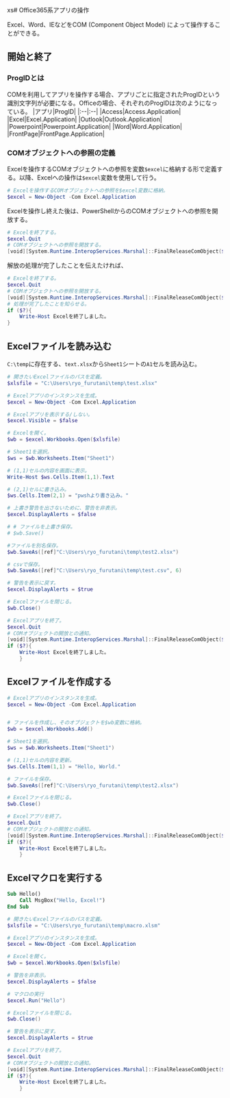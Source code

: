 xs# Office365系アプリの操作

Excel、Word、IEなどをCOM (Component Object Model) によって操作することができる。

## 開始と終了

### ProgIDとは
COMを利用してアプリを操作する場合、アプリごとに指定されたProgIDという識別文字列が必要になる。Officeの場合、それぞれのProgIDは次のようになっている。
|アプリ|ProgID|
|:--|:--|
|Access|Access.Application|
|Excel|Excel.Application|
|Outlook|Outlook.Application|
|Powerpoint|Powerpoint.Application|
|Word|Word.Application|
|FrontPage|FrontPage.Application|

### COMオブジェクトへの参照の定義
Excelを操作するCOMオブジェクトへの参照を変数`$excel`に格納する形で定義する。以降、Excelへの操作は`$excel`変数を使用して行う。
```powershell
# Excelを操作するCOMオブジェクトへの参照を$excel変数に格納。
$excel = New-Object -Com Excel.Application
```
Excelを操作し終えた後は、PowerShellからのCOMオブジェクトへの参照を開放する。
```powershell
# Excelを終了する。
$excel.Quit
# COMオブジェクトへの参照を開放する。
[void][System.Runtime.InteropServices.Marshal]::FinalReleaseComObject($excel)
```
解放の処理が完了したことを伝えたければ、
```powershell
# Excelを終了する。
$excel.Quit
# COMオブジェクトへの参照を開放する。
[void][System.Runtime.InteropServices.Marshal]::FinalReleaseComObject($excel)
# 処理が完了したことを知らせる。
if ($?){
    Write-Host Excelを終了しました。
}
```

## Excelファイルを読み込む

`C:\temp`に存在する、`text.xlsx`から`Sheet1`シートの`A1`セルを読み込む。

```powershell
# 開きたいExcelファイルのパスを定義。
$xlsfile = "C:\Users\ryo_furutani\temp\test.xlsx"

# Excelアプリのインスタンスを生成。
$excel = New-Object -Com Excel.Application

# Excelアプリを表示する/しない。
$excel.Visible = $false

# Excelを開く。
$wb = $excel.Workbooks.Open($xlsfile)

# Sheet1を選択。
$ws = $wb.Worksheets.Item("Sheet1")

# (1,1)セルの内容を画面に表示。
Write-Host $ws.Cells.Item(1,1).Text

# (2,1)セルに書き込み。
$ws.Cells.Item(2,1) = "pwshより書き込み。"

# 上書き警告を出さないために、警告を非表示。
$excel.DisplayAlerts = $false

# # ファイルを上書き保存。
# $wb.Save()

#ファイルを別名保存。
$wb.SaveAs([ref]"C:\Users\ryo_furutani\temp\test2.xlsx")

# csvで保存。
$wb.SaveAs([ref]"C:\Users\ryo_furutani\temp\test.csv", 6)

# 警告を表示に戻す。
$excel.DisplayAlerts = $true

# Excelファイルを閉じる。
$wb.Close()

# Excelアプリを終了。
$excel.Quit
# COMオブジェクトの開放との通知。
[void][System.Runtime.InteropServices.Marshal]::FinalReleaseComObject($excel)
if ($?){
    Write-Host Excelを終了しました。
    }
```

## Excelファイルを作成する

```powershell
# Excelアプリのインスタンスを生成。
$excel = New-Object -Com Excel.Application


# ファイルを作成し、そのオブジェクトを$wb変数に格納。
$wb = $excel.Workbooks.Add()

# Sheet1を選択。
$ws = $wb.Worksheets.Item("Sheet1")

# (1,1)セルの内容を更新。
$ws.Cells.Item(1,1) = "Hello, World."

# ファイルを保存。
$wb.SaveAs([ref]"C:\Users\ryo_furutani\temp\test2.xlsx")

# Excelファイルを閉じる。
$wb.Close()

# Excelアプリを終了。
$excel.Quit
# COMオブジェクトの開放との通知。
[void][System.Runtime.InteropServices.Marshal]::FinalReleaseComObject($excel)
if ($?){
    Write-Host Excelを終了しました。
    }
```

## Excelマクロを実行する

```vb
Sub Hello()
    Call MsgBox("Hello, Excel!")
End Sub
```

```powershell
# 開きたいExcelファイルのパスを定義。
$xlsfile = "C:\Users\ryo_furutani\temp\macro.xlsm"

# Excelアプリのインスタンスを生成。
$excel = New-Object -Com Excel.Application

# Excelを開く。
$wb = $excel.Workbooks.Open($xlsfile)

# 警告を非表示。
$excel.DisplayAlerts = $false

# マクロの実行
$excel.Run("Hello")

# Excelファイルを閉じる。
$wb.Close()

# 警告を表示に戻す。
$excel.DisplayAlerts = $true

# Excelアプリを終了。
$excel.Quit
# COMオブジェクトの開放との通知。
[void][System.Runtime.InteropServices.Marshal]::FinalReleaseComObject($excel)
if ($?){
    Write-Host Excelを終了しました。
    }
```
